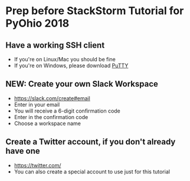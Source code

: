 # Prep before StackStorm Tutorial for PyOhio 2018

## Have a working SSH client

* If you're on Linux/Mac you should be fine
* If you're on Windows, please download [PuTTY](https://www.putty.org/)


## NEW: Create your own Slack Workspace

* https://slack.com/create#email
* Enter in your email
* You will receive a 6-digit confirmation code
* Enter in the confirmation code
* Choose a workspace name


## Create a Twitter account, if you don't already have one

* https://twitter.com/
* You can also create a special account to use just for this tutorial
